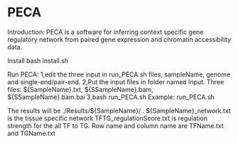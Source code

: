 # PECA

Introduction:
PECA is a software for inferring context specific gene regulatory network from paired gene expression and chromatin accessibility data.

Install
bash install.sh

Run PECA:
1,edit the three input in run_PECA.sh files, sampleName, genome and single-end/pair-end.
2,Put the input files in folder named Input. Three files: ${SampleName}.txt, ${SSampleName}.bam, ${SSampleName}.bam.bai
3,bash run_PECA.sh
Example: run_PECA.sh

The results will be ./Results/${SampleName}/ .
${SampleName}_network.txt is the tissue specific network
TFTG_regulationScore.txt is regulation strength for the all TF to TG. Row name and column name are TFName.txt and TGName.txt


